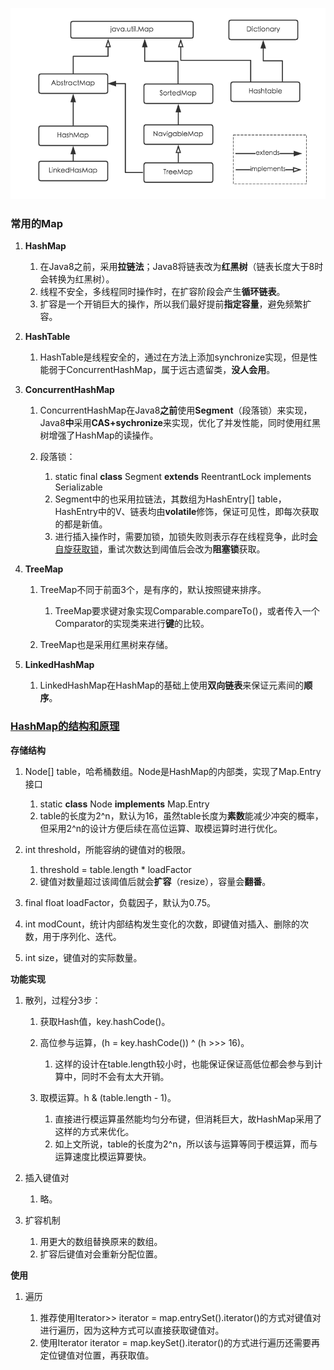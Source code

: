 ![img](../images/1/map.png)

### 常用的Map

1. **HashMap**

   1. 在Java8之前，采用**拉链法**；Java8将链表改为**红黑树**（链表长度大于8时会转换为红黑树）。
   2. 线程不安全，多线程同时操作时，在扩容阶段会产生**循环链表**。
   3. 扩容是一个开销巨大的操作，所以我们最好提前**指定容量**，避免频繁扩容。

2. **HashTable**
   1. HashTable是线程安全的，通过在方法上添加synchronize实现，但是性能弱于ConcurrentHashMap，属于远古遗留类，**没人会用**。

3. **ConcurrentHashMap**

   1. ConcurrentHashMap在Java8**之前**使用**Segment**（段落锁）来实现，Java8**中**采用**CAS+sychronize**来实现，优化了并发性能，同时使用红黑树增强了HashMap的读操作。
   2. 段落锁：

      1. static final **class** Segment  **extends** ReentrantLock implements Serializable
      2. Segment中的也采用拉链法，其数组为HashEntry[] table，HashEntry中的V、链表均由**volatile**修饰，保证可见性，即每次获取的都是新值。
      3. 进行插入操作时，需要加锁，加锁失败则表示存在线程竞争，此时[会自旋获取锁](https://crossoverjie.top/2018/07/23/java-senior/ConcurrentHashMap/)，重试次数达到阈值后会改为**阻塞锁**获取。

4. **TreeMap**

   1. TreeMap不同于前面3个，是有序的，默认按照键来排序。
      1. TreeMap要求键对象实现Comparable.compareTo()，或者传入一个Comparator的实现类来进行**键**的比较。

   2. TreeMap也是采用红黑树来存储。

5. **LinkedHashMap**

   1. LinkedHashMap在HashMap的基础上使用**双向链表**来保证元素间的**顺序**。



### [HashMap的结构和原理](https://tech.meituan.com/2016/06/24/java-hashmap.html)

**存储结构**

1. Node[] table，哈希桶数组。Node是HashMap的内部类，实现了Map.Entry接口

   1. static **class** Node **implements** Map.Entry
   2. table的长度为2^n，默认为16，虽然table长度为**素数**能减少冲突的概率，但采用2^n的设计方便后续在高位运算、取模运算时进行优化。

2. int threshold，所能容纳的键值对的极限。

   1. threshold = table.length * loadFactor
   2. 键值对数量超过该阈值后就会**扩容**（resize），容量会**翻番**。

5. final float loadFactor，负载因子，默认为0.75。

6. int modCount，统计内部结构发生变化的次数，即键值对插入、删除的次数，用于序列化、迭代。

7. int size，键值对的实际数量。

**功能实现**

1. 散列，过程分3步：

   1. 获取Hash值，key.hashCode()。
   2. 高位参与运算，(h = key.hashCode()) ^ (h >>> 16)。

      1. 这样的设计在table.length较小时，也能保证保证高低位都会参与到计算中，同时不会有太大开销。

   3. 取模运算。h & (table.length - 1)。

      1. 直接进行模运算虽然能均匀分布键，但消耗巨大，故HashMap采用了这样的方式来优化。
      2. 如上文所说，table的长度为2^n，所以该与运算等同于模运算，而与运算速度比模运算要快。

1. 插入键值对

   1. 略。

2. 扩容机制

   1. 用更大的数组替换原来的数组。 	
   2. 扩容后键值对会重新分配位置。

**使用**

1. 遍历

   1. 推荐使用Iterator>> iterator = map.entrySet().iterator()的方式对键值对进行遍历，因为这种方式可以直接获取键值对。
   2. 使用Iterator iterator = map.keySet().iterator()的方式进行遍历还需要再定位键值对位置，再获取值。

